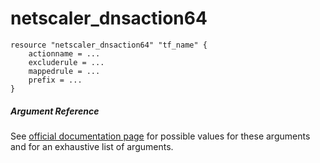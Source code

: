 # netscaler_dnsaction64

```
resource "netscaler_dnsaction64" "tf_name" {
    actionname = ...
    excluderule = ...
    mappedrule = ...
    prefix = ...
}
```

##### Argument Reference

See [official documentation page](https://developer-docs.citrix.com/projects/netscaler-nitro-api/en/11.0/configuration/domain-name-service/dnsaction64/dnsaction64/) for possible values for these arguments and for an exhaustive list of arguments.

